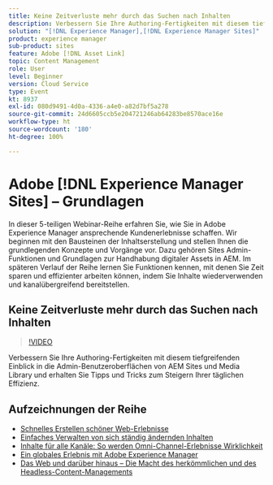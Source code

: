 ```yaml
---
title: Keine Zeitverluste mehr durch das Suchen nach Inhalten
description: Verbessern Sie Ihre Authoring-Fertigkeiten mit diesem tiefgreifenden Einblick in die Admin-Benutzeroberflächen von AEM Sites und Media Library und erhalten Sie Tipps und Tricks zum Steigern Ihrer täglichen Effizienz.
solution: "[!DNL Experience Manager],[!DNL Experience Manager Sites]"
product: experience manager
sub-product: sites
feature: Adobe [!DNL Asset Link]
topic: Content Management
role: User
level: Beginner
version: Cloud Service
type: Event
kt: 8937
exl-id: 080d9491-4d0a-4336-a4e0-a82d7bf5a278
source-git-commit: 24d6605ccb5e204721246ab64283be8570ace16e
workflow-type: ht
source-wordcount: '180'
ht-degree: 100%

---
```


# Adobe [!DNL Experience Manager Sites] – Grundlagen

In dieser 5-teiligen Webinar-Reihe erfahren Sie, wie Sie in Adobe Experience Manager ansprechende Kundenerlebnisse schaffen. Wir beginnen mit den Bausteinen der Inhaltserstellung und stellen Ihnen die grundlegenden Konzepte und Vorgänge vor. Dazu gehören Sites Admin-Funktionen und Grundlagen zur Handhabung digitaler Assets in AEM. Im späteren Verlauf der Reihe lernen Sie Funktionen kennen, mit denen Sie Zeit sparen und effizienter arbeiten können, indem Sie Inhalte wiederverwenden und kanalübergreifend bereitstellen.

## Keine Zeitverluste mehr durch das Suchen nach Inhalten

>[!VIDEO](https://video.tv.adobe.com/v/336983/?quality=12&learn=on&hidetitle=true)

Verbessern Sie Ihre Authoring-Fertigkeiten mit diesem tiefgreifenden Einblick in die Admin-Benutzeroberflächen von AEM Sites und Media Library und erhalten Sie Tipps und Tricks zum Steigern Ihrer täglichen Effizienz.

## Aufzeichnungen der Reihe

* [Schnelles Erstellen schöner Web-Erlebnisse](authoring-fundamentals.md)
* [Einfaches Verwalten von sich ständig ändernden Inhalten](collaboration-tools.md)
* [Inhalte für alle Kanäle: So werden Omni-Channel-Erlebnisse Wirklichkeit](omnichannel-experiences.md)
* [Ein globales Erlebnis mit Adobe Experience Manager](multi-site-management-web-translation.md)
* [Das Web und darüber hinaus – Die Macht des herkömmlichen und des Headless-Content-Managements](traditional-headless-content-management.md)
